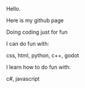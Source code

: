 Hello.

Here is my github page

Doing coding just for fun 

I can do fun with:

  css, html, python, c++, godot

I learn how to do fun with:

  c#, javascript

